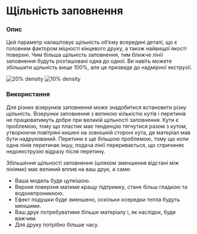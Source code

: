 Щільність заповнення
====

### **Опис**

Цей параметр налаштовує щільність об’єму всередині деталі, що є головним фактором міцності кінцевого друку, а також найвищої якості поверхні. Чим більша щільність заповнення, тим ближче лінії заповнення будуть розташовані одна до одної. Ви навіть можете збільшити щільність вище 100%, але це призведе до надмірної екструзії.

![20% density](../images/infill_sparse_density_high.png)
![10% density](../images/infill_sparse_density_low.png)

### **Використання**

Для різних візерунків заповнення може знадобитися встановити різну щільність. Візерунки заповнення з великою кількістю кутів і перетинів не працюватимуть добре при великій щільності заповнення. Кути є проблемою, тому що пластик має тенденцію тягнутися разом з кутом, утворюючи повітряні кишені на зовнішній стороні кута, де матеріал мав бути надрукований. Перетини є ще більшою проблемою, тому що коли одна лінія перетинає іншу, подача лінії переривається, що спричиняє недоекструзію відразу після перетину.

Збільшення щільності заповнення (шляхом зменшення відстані між лініями) має великий вплив на ваш друк, а саме:

* Ваша модель буде цупкішою.
* Верхня поверхня матиме кращу підтримку, стане більш гладкою та водонепроникною.
* Ефект подушки буде зменшено, оскільки осередки тепла будуть меншими.
* Ваш друк потребуватиме більше матеріалу і, як наслідок, буде важчим.
* Для друку потрібно більше часу.
